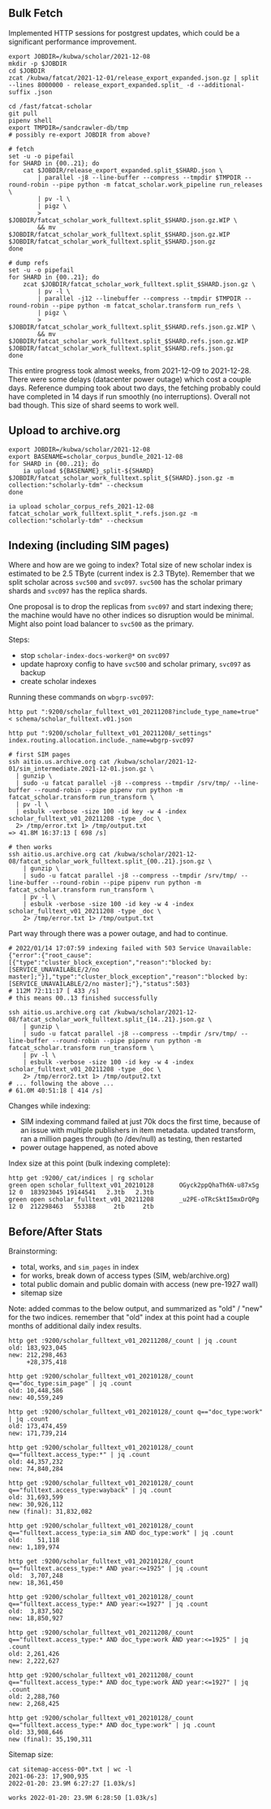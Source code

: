 
## Bulk Fetch

Implemented HTTP sessions for postgrest updates, which could be a significant
performance improvement.

    export JOBDIR=/kubwa/scholar/2021-12-08
    mkdir -p $JOBDIR
    cd $JOBDIR
    zcat /kubwa/fatcat/2021-12-01/release_export_expanded.json.gz | split --lines 8000000 - release_export_expanded.split_ -d --additional-suffix .json

    cd /fast/fatcat-scholar
    git pull
    pipenv shell
    export TMPDIR=/sandcrawler-db/tmp
    # possibly re-export JOBDIR from above?

    # fetch
    set -u -o pipefail
    for SHARD in {00..21}; do
        cat $JOBDIR/release_export_expanded.split_$SHARD.json \
            | parallel -j8 --line-buffer --compress --tmpdir $TMPDIR --round-robin --pipe python -m fatcat_scholar.work_pipeline run_releases \
            | pv -l \
            | pigz \
            > $JOBDIR/fatcat_scholar_work_fulltext.split_$SHARD.json.gz.WIP \
            && mv $JOBDIR/fatcat_scholar_work_fulltext.split_$SHARD.json.gz.WIP $JOBDIR/fatcat_scholar_work_fulltext.split_$SHARD.json.gz
    done

    # dump refs
    set -u -o pipefail
    for SHARD in {00..21}; do
        zcat $JOBDIR/fatcat_scholar_work_fulltext.split_$SHARD.json.gz \
            | pv -l \
            | parallel -j12 --linebuffer --compress --tmpdir $TMPDIR --round-robin --pipe python -m fatcat_scholar.transform run_refs \
            | pigz \
            > $JOBDIR/fatcat_scholar_work_fulltext.split_$SHARD.refs.json.gz.WIP \
            && mv $JOBDIR/fatcat_scholar_work_fulltext.split_$SHARD.refs.json.gz.WIP $JOBDIR/fatcat_scholar_work_fulltext.split_$SHARD.refs.json.gz
    done

This entire progress took almost weeks, from 2021-12-09 to 2021-12-28. There
were some delays (datacenter power outage) which cost a couple days. Reference
dumping took about two days, the fetching probably could have completed in 14
days if run smoothly (no interruptions). Overall not bad though. This size of
shard seems to work well.

## Upload to archive.org

    export JOBDIR=/kubwa/scholar/2021-12-08
    export BASENAME=scholar_corpus_bundle_2021-12-08
    for SHARD in {00..21}; do
        ia upload ${BASENAME}_split-${SHARD} $JOBDIR/fatcat_scholar_work_fulltext.split_${SHARD}.json.gz -m collection:"scholarly-tdm" --checksum
    done

    ia upload scholar_corpus_refs_2021-12-08 fatcat_scholar_work_fulltext.split_*.refs.json.gz -m collection:"scholarly-tdm" --checksum

## Indexing (including SIM pages)

Where and how are we going to index? Total size of new scholar index is estimated
to be 2.5 TByte (current index is 2.3 TByte). Remember that we split scholar
across `svc500` and `svc097`. `svc500` has the scholar primary shards and
`svc097` has the replica shards.

One proposal is to drop the replicas from `svc097` and start indexing there;
the machine would have no other indices so disruption would be minimal. Might
also point load balancer to `svc500` as the primary.

Steps:

- stop `scholar-index-docs-worker@*` on `svc097`
- update haproxy config to have `svc500` and scholar primary, `svc097` as backup
- create scholar indexes

Running these commands on `wbgrp-svc097`:

    http put ":9200/scholar_fulltext_v01_20211208?include_type_name=true" < schema/scholar_fulltext.v01.json

    http put ":9200/scholar_fulltext_v01_20211208/_settings" index.routing.allocation.include._name=wbgrp-svc097

    # first SIM pages
    ssh aitio.us.archive.org cat /kubwa/scholar/2021-12-01/sim_intermediate.2021-12-01.json.gz \
      | gunzip \
      | sudo -u fatcat parallel -j8 --compress --tmpdir /srv/tmp/ --line-buffer --round-robin --pipe pipenv run python -m fatcat_scholar.transform run_transform \
      | pv -l \
      | esbulk -verbose -size 100 -id key -w 4 -index scholar_fulltext_v01_20211208 -type _doc \
      2> /tmp/error.txt 1> /tmp/output.txt
    => 41.8M 16:37:13 [ 698 /s]

    # then works
    ssh aitio.us.archive.org cat /kubwa/scholar/2021-12-08/fatcat_scholar_work_fulltext.split_{00..21}.json.gz \
        | gunzip \
        | sudo -u fatcat parallel -j8 --compress --tmpdir /srv/tmp/ --line-buffer --round-robin --pipe pipenv run python -m fatcat_scholar.transform run_transform \
        | pv -l \
        | esbulk -verbose -size 100 -id key -w 4 -index scholar_fulltext_v01_20211208 -type _doc \
        2> /tmp/error.txt 1> /tmp/output.txt

Part way through there was a power outage, and had to continue.

    # 2022/01/14 17:07:59 indexing failed with 503 Service Unavailable: {"error":{"root_cause":[{"type":"cluster_block_exception","reason":"blocked by: [SERVICE_UNAVAILABLE/2/no master];"}],"type":"cluster_block_exception","reason":"blocked by: [SERVICE_UNAVAILABLE/2/no master];"},"status":503}
    # 112M 72:11:17 [ 433 /s]
    # this means 00..13 finished successfully

    ssh aitio.us.archive.org cat /kubwa/scholar/2021-12-08/fatcat_scholar_work_fulltext.split_{14..21}.json.gz \
        | gunzip \
        | sudo -u fatcat parallel -j8 --compress --tmpdir /srv/tmp/ --line-buffer --round-robin --pipe pipenv run python -m fatcat_scholar.transform run_transform \
        | pv -l \
        | esbulk -verbose -size 100 -id key -w 4 -index scholar_fulltext_v01_20211208 -type _doc \
        2> /tmp/error2.txt 1> /tmp/output2.txt
    # ... following the above ...
    # 61.0M 40:51:18 [ 414 /s]

Changes while indexing:

- SIM indexing command failed at just 70k docs the first time, because of an
  issue with multiple publishers in item metadata. updated transform, ran a
  million pages through (to /dev/null) as testing, then restarted
- power outage happened, as noted above

Index size at this point (bulk indexing complete):

    http get :9200/_cat/indices | rg scholar
    green open scholar_fulltext_v01_20210128       OGyck2ppQhaTh6N-u87xSg 12 0  183923045 19144541   2.3tb   2.3tb
    green open scholar_fulltext_v01_20211208       _u2PE-oTRcSktI5mxDrQPg 12 0  212298463   553388     2tb     2tb

## Before/After Stats

Brainstorming:

- total, works, and `sim_pages` in index
- for works, break down of access types (SIM, web/archive.org)
- total public domain and public domain with access (new pre-1927 wall)
- sitemap size

Note: added commas to the below output, and summarized as "old" / "new" for the
two indices. remember that "old" index at this point had a couple months of
additional daily index results.

    http get :9200/scholar_fulltext_v01_20211208/_count | jq .count
    old: 183,923,045
    new: 212,298,463
         +28,375,418

    http get :9200/scholar_fulltext_v01_20210128/_count q=="doc_type:sim_page" | jq .count
    old: 10,448,586
    new: 40,559,249

    http get :9200/scholar_fulltext_v01_20210128/_count q=="doc_type:work" | jq .count
    old: 173,474,459
    new: 171,739,214

    http get :9200/scholar_fulltext_v01_20210128/_count q=="fulltext.access_type:*" | jq .count
    old: 44,357,232
    new: 74,840,284

    http get :9200/scholar_fulltext_v01_20210128/_count q=="fulltext.access_type:wayback" | jq .count
    old: 31,693,599
    new: 30,926,112
    new (final): 31,832,082

    http get :9200/scholar_fulltext_v01_20210128/_count q=="fulltext.access_type:ia_sim AND doc_type:work" | jq .count
    old:    51,118
    new: 1,189,974

    http get :9200/scholar_fulltext_v01_20210128/_count q=="fulltext.access_type:* AND year:<=1925" | jq .count
    old:  3,707,248
    new: 18,361,450

    http get :9200/scholar_fulltext_v01_20210128/_count q=="fulltext.access_type:* AND year:<=1927" | jq .count
    old:  3,837,502
    new: 18,850,927

    http get :9200/scholar_fulltext_v01_20211208/_count q=="fulltext.access_type:* AND doc_type:work AND year:<=1925" | jq .count
    old: 2,261,426
    new: 2,222,627

    http get :9200/scholar_fulltext_v01_20211208/_count q=="fulltext.access_type:* AND doc_type:work AND year:<=1927" | jq .count
    old: 2,288,760
    new: 2,268,425

    http get :9200/scholar_fulltext_v01_20210128/_count q=="fulltext.access_type:* AND doc_type:work" | jq .count
    old: 33,908,646
    new (final): 35,190,311

Sitemap size:

    cat sitemap-access-00*.txt | wc -l
    2021-06-23: 17,900,935
    2022-01-20: 23.9M 6:27:27 [1.03k/s]

    works 2022-01-20: 23.9M 6:28:50 [1.03k/s]
